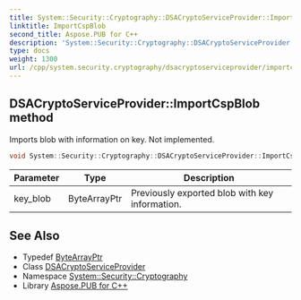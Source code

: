 ```yaml
---
title: System::Security::Cryptography::DSACryptoServiceProvider::ImportCspBlob method
linktitle: ImportCspBlob
second_title: Aspose.PUB for C++
description: 'System::Security::Cryptography::DSACryptoServiceProvider::ImportCspBlob method. Imports blob with information on key. Not implemented in C++.'
type: docs
weight: 1300
url: /cpp/system.security.cryptography/dsacryptoserviceprovider/importcspblob/
---
```

## DSACryptoServiceProvider::ImportCspBlob method


Imports blob with information on key. Not implemented.

```cpp
void System::Security::Cryptography::DSACryptoServiceProvider::ImportCspBlob(ByteArrayPtr key_blob) override
```


| Parameter | Type | Description |
| --- | --- | --- |
| key_blob | ByteArrayPtr | Previously exported blob with key information. |

## See Also

* Typedef [ByteArrayPtr](../../../system/bytearrayptr/)
* Class [DSACryptoServiceProvider](../)
* Namespace [System::Security::Cryptography](../../)
* Library [Aspose.PUB for C++](../../../)
